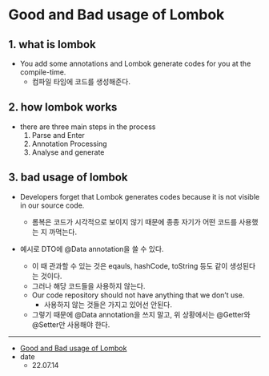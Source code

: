 # Good and Bad usage of Lombok

## 1. what is lombok

* You add some annotations and Lombok generate codes for you at the compile-time.
  * 컴파일 타임에 코드를 생성해준다.

## 2. how lombok works

* there are three main steps in the process
  1. Parse and Enter
  2. Annotation Processing
  3. Analyse and generate

## 3. bad usage of lombok

* Developers forget that Lombok generates codes because it is not visible in our source code.
  * 롬복은 코드가 시각적으로 보이지 않기 때문에 종종 자기가 어떤 코드를 사용했는 지 까먹는다.

* 예시로 DTO에 @Data annotation을 쓸 수 있다.
  * 이 때 관과할 수 있는 것은 eqauls, hashCode, toString 등도 같이 생성된다는 것이다.
  * 그러나 해당 코드들을 사용하지 않는다.
  * Our code repository should not have anything that we don’t use.
    * 사용하지 않는 것들은 가지고 있어선 안된다.
  * 그렇기 때문에 @Data annotation을 쓰지 말고, 위 상황에서는 @Getter와 @Setter만 사용해야 한다.

<hr/>

* [Good and Bad usage of Lombok](https://medium.com/geekculture/good-and-bad-usage-of-lombok-8c8f70874a93)
* date
  * 22.07.14

